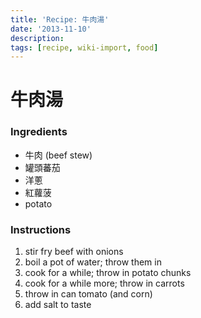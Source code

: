 ```yaml
---
title: 'Recipe: 牛肉湯'
date: '2013-11-10'
description:
tags: [recipe, wiki-import, food]
---
```


牛肉湯
======

### Ingredients
  * 牛肉 (beef stew)
  * 罐頭蕃茄
  * 洋蔥
  * 紅蘿菠
  * potato

### Instructions
  1. stir fry beef with onions
  1. boil a pot of water; throw them in
  1. cook for a while; throw in potato chunks
  1. cook for a while more; throw in carrots
  1. throw in can tomato (and corn)
  1. add salt to taste

